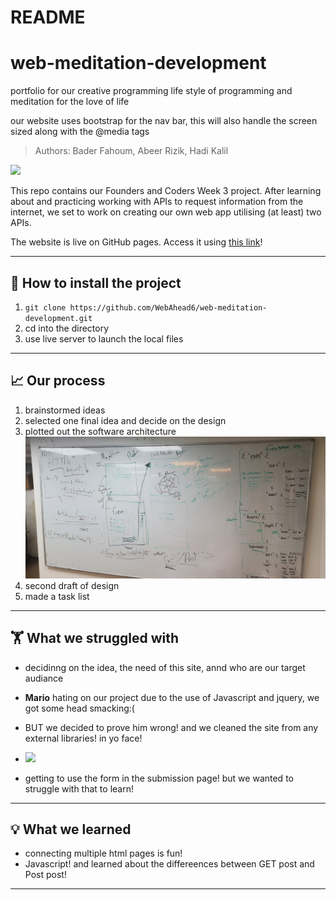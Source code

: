 # README 
# web-meditation-development
portfolio for our creative programming life style of programming and meditation for the love of life


our website uses bootstrap for the nav bar, this will also handle the screen sized along with the @media tags
> Authors: Bader Fahoum, Abeer Rizik, Hadi Kalil

![](https://github.com/WebAhead6/web-meditation-development/blob/master/assets/img/monk.gif)

This repo contains our Founders and Coders Week 3 project. After learning about and practicing working with APIs to request information from the internet, we set to work on creating our own web app utilising (at least) two APIs.

The website is live on GitHub pages. Access it using [this link](https://fac-sixteen.github.io/week-3-agony-yaunt/public/)!

---

## :floppy_disk: How to install the project 

1. `git clone https://github.com/WebAhead6/web-meditation-development.git`
2. cd into the directory
3. use live server to launch the local files

---

## :chart_with_upwards_trend: Our process  
1. brainstormed ideas
2. selected one final idea and decide on the design
3. plotted out the software architecture
![figma design](https://github.com/WebAhead6/web-meditation-development/blob/master/architectur.jpeg?raw=true) 
4. second draft of design
5. made a task list
---

## 🏋️‍ What we struggled with  
- decidinng on the idea, the need of this site, annd who are our target audiance 
- <b>Mario</b> hating on our project due to the use of Javascript and jquery, we got some head smacking:( 
- BUT we decided to prove him wrong! and we cleaned the site from any external libraries! in yo face!<br>
- ![](https://media.giphy.com/media/Qumf2QovTD4QxHPjy5/giphy.gif)

- getting to use the form in the submission page! but we wanted to struggle with that to learn!

---

## :bulb: What we learned 
- connecting multiple html pages is fun!
- Javascript! and learned about the differeences between GET post and Post post!


---
